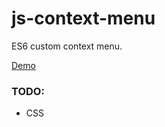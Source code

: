 # js-context-menu

ES6 custom context menu.

[Demo](https://githubwesley.github.io/js-context-menu/sample.html)

### TODO:
- CSS